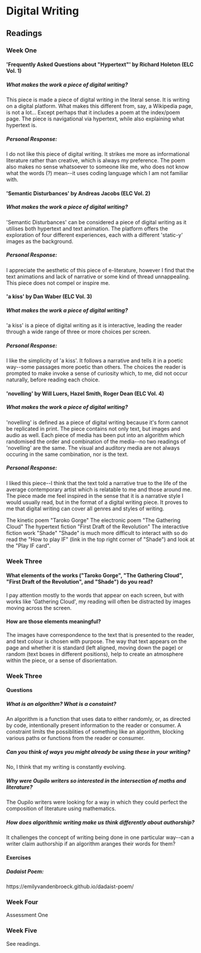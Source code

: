 # Digital Writing
## Readings

### Week One

#### 'Frequently Asked Questions about "Hypertext"' by Richard Holeton (ELC Vol. 1)

##### What makes the work a piece of digital writing?

<p>This piece is made a piece of digital writing in the literal sense. It is writing on a digital platform. What makes this different from, say, a Wikipedia page, is not a lot... Except perhaps that it includes a poem at the index/poem page. The piece is navigational via hypertext, while also explaining what hypertext is.</p>

##### Personal Response:

<p>I do not like this piece of digital writing. It strikes me more as informational literature rather than creative, which is always my preference. The poem also makes no sense whatsoever to someone like me, who does not know what the words (?) mean--it uses coding language which I am not familiar with.</p>

#### 'Semantic Disturbances' by Andreas Jacobs (ELC Vol. 2)

##### What makes the work a piece of digital writing?

<p>'Semantic Disturbances' can be considered a piece of digital writing as it utilises both hypertext and text animation. The platform offers the exploration of four different experiences, each with a different 'static-y' images as the background.</p>

##### Personal Response:

<p>I appreciate the aesthetic of this piece of e-literature, however I find that the text animations and lack of narrative or some kind of thread unnappealing. This piece does not compel or inspire me.</p>

#### 'a kiss' by Dan Waber (ELC Vol. 3)

##### What makes the work a piece of digital writing?

<p>'a kiss' is a piece of digital writing as it is interactive, leading the reader through a wide range of three or more choices per screen.</p>

##### Personal Response:

<p>I like the simplicity of 'a kiss'. It follows a narrative and tells it in a poetic way--some passages more poetic than others. The choices the reader is prompted to make invoke a sense of curiosity which, to me, did not occur naturally, before reading each choice.</p>

#### 'novelling' by Will Luers, Hazel Smith, Roger Dean (ELC Vol. 4)

##### What makes the work a piece of digital writing?

<p>'novelling' is defined as a piece of digital writing because it's form cannot be replicated in print. The piece contains not only text, but images and audio as well. Each piece of media has been put into an algorithm which randomised the order and combination of the media--no two readings of 'novelling' are the same. The visual and auditory media are not always occuring in the same combination, nor is the text.</p>

##### Personal Response:

<p>I liked this piece--I think that the text told a narrative true to the life of the average contemporary artist which is relatable to me and those around me. The piece made me feel inspired in the sense that it is a narrative style I would usually read, but in the format of a digital writing piece. It proves to me that digital writing can cover all genres and styles of writing. </p>

The kinetic poem "Taroko Gorge"
The electronic poem "The Gathering Cloud"
The hypertext fiction "First Draft of the Revolution"
The interactive fiction work "Shade"
"Shade" is much more difficult to interact with so do read the "How to play IF" (link in the top right corner of "Shade") and look at the "Play IF card".

### Week Three

#### What elements of the works ("Taroko Gorge", "The Gathering Cloud", "First Draft of the Revolution", and "Shade") do you read? 

<p>I pay attention mostly to the words that appear on each screen, but with works like 'Gathering Cloud', my reading will often be distracted by images moving across the screen.</p>

#### How are those elements meaningful?

<p>The images have correspondence to the text that is presented to the reader, and text colour is chosen with purpose. The way that text appears on the page and whether it is standard (left aligned, moving down the page) or random (text boxes in different positions), help to create an atmosphere within the piece, or a sense of disorientation.</p>

### Week Three

#### Questions

##### What is an algorithm? What is a constaint?

<p>An algorithm is a function that uses data to either randomly, or, as directed by code, intentionally present information to the reader or consumer. A constraint limits the possiblities of something like an algorithm, blocking various paths or functions from the reader or consumer.</p>

##### Can you think of ways you might already be using these in your writing?

<p>No, I think that my writing is constantly evolving.</p>

##### Why were Oupilo writers so interested in the intersection of maths and literature?

<p>The Oupilo writers were looking for a way in which they could perfect the composition of literature using mathematics.</p>

##### How does algorithmic writing make us think differently about authorship?

<p>It challenges the concept of writing being done in one particular way--can a writer claim authorship if an algorithm aranges their words for them?</p>

#### Exercises

##### Dadaist Poem:

<p>https://emilyvandenbroeck.github.io/dadaist-poem/</p>

### Week Four

<p>Assessment One</p>

### Week Five

<p>See readings.</p>


